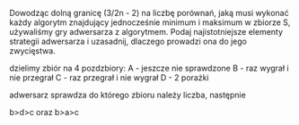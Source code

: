 Dowodząc dolną granicę (3/2n - 2) na liczbę porównań, jaką musi wykonać każdy algorytm znajdujący jednocześnie minimum i maksimum w zbiorze S, używaliśmy gry adwersarza z algorytmem. Podaj najistotniejsze elementy strategii adwersarza i uzasadnij, dlaczego prowadzi ona do jego zwycięstwa.

dzielimy zbiór na 4 pozdzbiory:
A - jeszcze nie sprawdzone
B - raz wygrał i nie przegrał
C - raz przegrał i nie wygrał
D - 2 porażki

adwersarz sprawdza do którego zbioru należy liczba, następnie 

b>d>c oraz b>a>c
